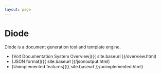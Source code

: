 ```yaml
---
layout: page
---
```


# Diode

Diode is a document generation tool and template engine.

 *  [Volt Documentation System Overview]({{ site.baseurl }}/overview.html)
 *  [JSON format]({{ site.baseurl }}/jsonoutput.html)
 *  [Unimplemented features]({{ site.baseurl }}/unimplemented.html)
